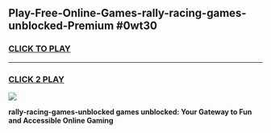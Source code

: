
## Play-Free-Online-Games-rally-racing-games-unblocked-Premium #0wt30
<h3>
<a href="https://premium.freeplayer.one?title=rally-racing-games-unblocked&ref=8M">CLICK TO PLAY</a></h3>
<hr>

<h3>
<a href="https://premium.freeplayer.one?title=rally-racing-games-unblocked&ref=8M">CLICK 2 PLAY</a>
  
</h3>

<a href="https://premium.freeplayer.one?title=rally-racing-games-unblocked&ref=8M"><img src="https://clearcache.store/games.png"></a>


**rally-racing-games-unblocked games unblocked: Your Gateway to Fun and Accessible Online Gaming**
